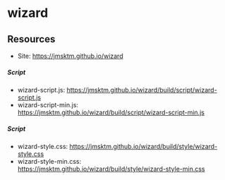 # wizard

Resources
---------
* Site: <https://jmsktm.github.io/wizard>  
  
##### Script
* wizard-script.js: <https://jmsktm.github.io/wizard/build/script/wizard-script.js>
* wizard-script-min.js: <https://jmsktm.github.io/wizard/build/script/wizard-script-min.js>

##### Script
* wizard-style.css: <https://jmsktm.github.io/wizard/build/style/wizard-style.css>
* wizard-style-min.css: <https://jmsktm.github.io/wizard/build/style/wizard-style-min.css>
